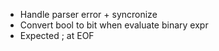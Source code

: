 - Handle parser error + syncronize
- Convert bool to bit when evaluate binary expr
- Expected ; at EOF
